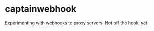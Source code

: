 captainwebhook
==============

Experimenting with webhooks to proxy servers.
Not off the hook, yet.
